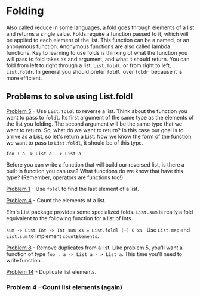 # Folding

Also called reduce in some languages, a fold goes through elements of a list and returns a single value. Folds require a function passed to it, which will be applied to each element of the list. This function can be a named, or an anonymous function. Anonymous functions are also called lambda functions. Key to learning to use folds is thinking of what the function you will pass to fold takes as and argument, and what it should return. You can fold from left to right through a list, `List.foldl`, or from right to left, `List.foldr`. In general you should prefer `foldl `over `foldr `because it is more efficient.

## Problems to solve using List.foldl
[Problem 5](../p/p05.md) - Use `List.foldl` to reverse a list. Think about the function you want to pass to `foldl`. Its first argument of the same type as the elements of the list you folding. The second argument will be the same type that we want to return. So, what do we want to return? In this case our goal is to arrive as a List, so let's return a List.
Now we know the form of the function we want to pass to `List.foldl`, it should be of this type.

`foo : a -> List a - > List a`

Before you can write a function that will build our reversed list, is there a built in function you can use? What functions do we know that have this type? \(Remember, operators are functions too!\)

[Problem 1](../p/p01.md) - Use `foldl` to find the last element of a list.  

[Problem 4](../p/p04.md) - Count the elements of a list. 

Elm's List package provides some specialized folds. `List.sum` is really a fold equivalent to the following function for a list of Ints.

`sum -> List Int -> Int
sum xs = List.foldl (+) 0 xs
`
Use `List.map` and `List.sum` to implement `countElements`.

[Problem 8](../p/p08.md) - Remove duplicates from a list. Like problem 5, you'll want a function of type `foo : a -> List a - > List a`. This time you'll need to write function. 

[Problem 14](../p/p14.md) - Duplicate list elements.

### Problem 4 - Count list elements (again)



